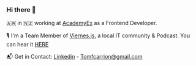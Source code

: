 ### Hi there 👋

🇦🇷 in 🇳🇿 working at [AcademyEx](https://academyex.com/) as a Frontend Developer. 

🎙 I'm a Team Member of [Viernes.js](https://twitter.com/viernes_js?lang=es), a local IT community & Podcast. You can hear it [HERE](https://open.spotify.com/show/5dfjHXuflb1pQqQRjka31q)

📬 Get in Contact: [Linkedin](https://www.linkedin.com/in/tomfcarrion/) - Tomfcarrion@gmail.com


